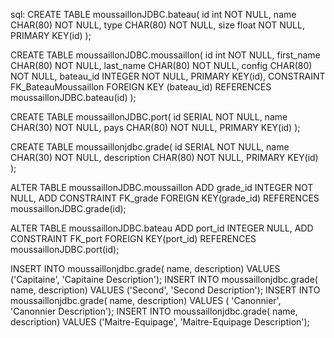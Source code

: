 sql:
CREATE TABLE moussaillonJDBC.bateau(
id int NOT NULL,
name CHAR(80) NOT NULL,
type CHAR(80) NOT NULL,
size float NOT NULL,
PRIMARY KEY(id)
);

CREATE TABLE moussaillonJDBC.moussaillon(
id int NOT NULL,
first_name CHAR(80) NOT NULL,
last_name CHAR(80) NOT NULL,
config CHAR(80) NOT NULL,
bateau_id INTEGER NOT NULL,
PRIMARY KEY(id),
CONSTRAINT FK_BateauMoussaillon FOREIGN KEY (bateau_id)
 REFERENCES moussaillonJDBC.bateau(id)
);

CREATE TABLE moussaillonJDBC.port(
id SERIAL NOT NULL,
name CHAR(30) NOT NULL,
pays CHAR(80) NOT NULL,
PRIMARY KEY(id)
);

CREATE TABLE moussaillonjdbc.grade(
id SERIAL NOT NULL,
name CHAR(30) NOT NULL,
description CHAR(80) NOT NULL,
PRIMARY KEY(id)
);

ALTER TABLE moussaillonJDBC.moussaillon
   ADD grade_id INTEGER NOT NULL,
   ADD CONSTRAINT FK_grade FOREIGN KEY(grade_id) REFERENCES moussaillonJDBC.grade(id);

ALTER TABLE moussaillonJDBC.bateau
   ADD port_id INTEGER NULL,
   ADD CONSTRAINT FK_port FOREIGN KEY(port_id) REFERENCES moussaillonJDBC.port(id);
    
INSERT INTO moussaillonjdbc.grade(
    name, description)
    VALUES ('Capitaine', 'Capitaine Description');
INSERT INTO moussaillonjdbc.grade(
    name, description)
    VALUES ('Second', 'Second Description');
INSERT INTO moussaillonjdbc.grade(
    name, description)
    VALUES ( 'Canonnier', 'Canonnier Description');
INSERT INTO moussaillonjdbc.grade(
    name, description)
    VALUES ('Maitre-Equipage', 'Maitre-Equipage Description');